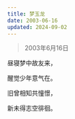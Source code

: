 ```yaml
---
title: 梦玉龙
date: 2003-06-16
updated: 2024-09-02
---
```


> 2003年6月16日

昼寝梦中故友来，

醒觉少年意气在。

旧曾相知共憧憬，

新未得志空徘徊。